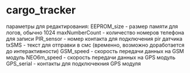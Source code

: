 # cargo_tracker
параметры для редактирования:
  EEPROM_size - размер памяти для логов, обычно 1024
  maxNumberCount - количество номеров телефона для записи
  PIR_sensor - номер контакта для подключения pir датчика
  txSMS - текст для отправки в смс (временно, возможно доработается до интерактивности)
  GSM_speed - скорость передачи данных на GSM модуль
  NEO6m_speed -  скорость передачи данных на GPS модуль
  GPS_serial - контакты для подключекния GPS модуля
